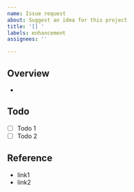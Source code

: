 ```yaml
---
name: Issue request
about: Suggest an idea for this project
title: '[] '
labels: enhancement
assignees: ''

---
```


## Overview
-

## Todo
- [ ] Todo 1
- [ ] Todo 2

## Reference
- link1
- link2
